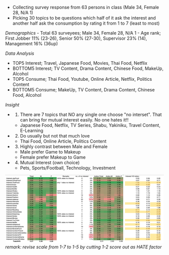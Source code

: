 - Collecting survey response from 63 persons in class (Male 34, Female 28, N/A 1)
- Picking 30 topics to be questions which half of it ask the interest and another half ask the consumption by rating it from 1 to 7 (least to most)

*Demographics*
    - Total 63 surveyees; Male 34, Female 28, N/A 1
    - Age rank; First Jobber 11% (23-26), Senior 50% (27-30), Supervisor 23% (14), Management 16% (36up)
      
*Data Analysis*
  - TOP5 Interest;    Travel, Japanese Food, Movies, Thai Food, Netflix
  - BOTTOM5 Interest; TV Content, Drama Content, Chinese Food, MakeUp, Alcohol
  - TOP5 Consume;     Thai Food, Youtube, Online Article, Netflix, Politics Content
  - BOTTOM5 Consume;  MakeUp, TV Content, Drama Content, Chinese Food,  Alcohol
  
*Insight*
* 1) There are 7 topics that NO any single one choose "no interset". That can bring for mutual interest easily. No one hates it!!
    * Japanese Food, Netflix, TV Series, Shabu, Yakiniku, Travel Content, E-Learning
* 2) Do usually but not that much love
    * Thai Food, Online Article, Politics Content
* 3) Highly contrast between Male and Female
    * Male prefer Game to Makeup
    * Female prefer Makeup to Game
* 4) Mutual Interest (own choice)
    * Pets, Sports/Football, Technology, Investment

![see this](data.png)
 *remark: revise scale from 1-7 to 1-5 by cutting 1-2 score out as HATE factor*
    
